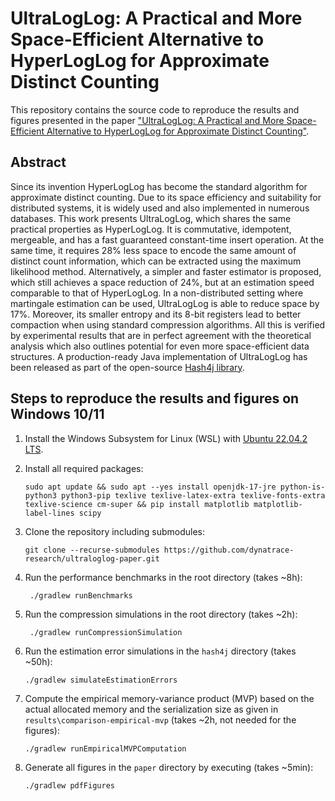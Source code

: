 # UltraLogLog: A Practical and More Space-Efficient Alternative to HyperLogLog for Approximate Distinct Counting

This repository contains the source code to reproduce the results and figures presented in the paper ["UltraLogLog: A Practical and More Space-Efficient Alternative to HyperLogLog for Approximate Distinct Counting"](https://arxiv.org/abs/2308.16862).

## Abstract
Since its invention HyperLogLog has become the standard algorithm for approximate distinct counting. Due to its space efficiency and suitability for distributed systems, it is widely used and also implemented in numerous databases. This work presents UltraLogLog, which shares the same practical properties as HyperLogLog. It is commutative, idempotent, mergeable, and has a fast guaranteed constant-time insert operation. At the same time, it requires 28% less space to encode the same amount of distinct count information, which can be extracted using the maximum likelihood method. Alternatively, a simpler and faster estimator is proposed, which still achieves a space reduction of 24%, but at an estimation speed comparable to that of HyperLogLog. In a non-distributed setting where martingale estimation can be used, UltraLogLog is able to reduce space by 17%. Moreover, its smaller entropy and its 8-bit registers lead to better compaction when using standard compression algorithms. All this is verified by experimental results that are in perfect agreement with the theoretical analysis which also outlines potential for even more space-efficient data structures. A production-ready Java implementation of UltraLogLog has been released as part of the open-source [Hash4j library](https://github.com/dynatrace-oss/hash4j).

## Steps to reproduce the results and figures on Windows 10/11
1. Install the Windows Subsystem for Linux (WSL) with [Ubuntu 22.04.2 LTS](https://apps.microsoft.com/store/detail/ubuntu-22042-lts/9PN20MSR04DW).

2. Install all required packages:
   ```
   sudo apt update && sudo apt --yes install openjdk-17-jre python-is-python3 python3-pip texlive texlive-latex-extra texlive-fonts-extra texlive-science cm-super && pip install matplotlib matplotlib-label-lines scipy
   ```
3. Clone the repository including submodules:
   ```
   git clone --recurse-submodules https://github.com/dynatrace-research/ultraloglog-paper.git
   ```
4. Run the performance benchmarks in the root directory (takes ~8h):
   ```
    ./gradlew runBenchmarks
   ```
5. Run the compression simulations in the root directory (takes ~2h):
   ```
    ./gradlew runCompressionSimulation
   ```
6. Run the estimation error simulations in the `hash4j` directory (takes ~50h):
   ```
   ./gradlew simulateEstimationErrors
   ```
7. Compute the empirical memory-variance product (MVP) based on the actual allocated memory and the serialization size as given in `results\comparison-empirical-mvp` (takes ~2h, not needed for the figures):
   ```
   ./gradlew runEmpiricalMVPComputation
   ```
8. Generate all figures in the `paper` directory by executing (takes ~5min):
   ```
   ./gradlew pdfFigures
   ```